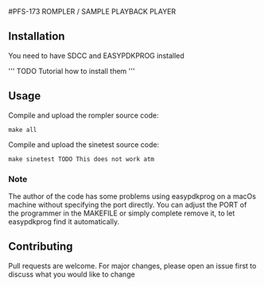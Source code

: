 #PFS-173 ROMPLER /  SAMPLE PLAYBACK PLAYER

## Installation

You need to have SDCC and EASYPDKPROG installed
 
'''
TODO Tutorial how to install them
'''

## Usage
Compile and upload the rompler source code:
```
make all
```

Compile and upload the sinetest source code:
```
make sinetest TODO This does not work atm
```

### Note

The author of the code has some problems using easypdkprog on a macOs machine without specifying the port directly.
You can adjust the PORT of the programmer in the MAKEFILE or simply complete remove it, to let easypdkprog find it
automatically.

## Contributing
Pull requests are welcome. For major changes, please open an issue first to discuss what you would like to change